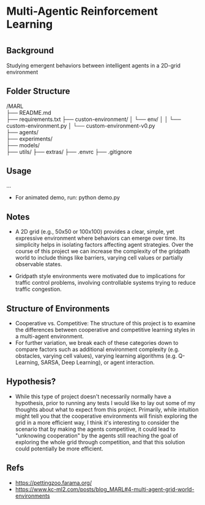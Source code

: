 # Multi-Agentic Reinforcement Learning
# 
## Background
Studying emergent behaviors between intelligent agents in a 2D-grid environment


## Folder Structure
/MARL           
├── README.md           
├── requirements.txt
├── custon-environment/
│     └──  env/
│     │     └── custom-environment.py
│     └── custom-environment-v0.py                
├── agents/                  
├── experiments/        
├── models/             
├── utils/ 
├── extras/
├── .envrc
├── .gitignore    


## Usage
...

- For animated demo, run: 
    python demo.py



## Notes
- A 2D grid (e.g., 50x50 or 100x100) provides a clear, simple, yet expressive environment where behaviors can emerge over time. Its simplicity helps in isolating factors affecting agent strategies. Over the course of this project we can increase the complexity of the gridpath world to include things like barriers, varying cell values or partially observable states.

- Gridpath style environments were motivated due to implications for traffic control problems, involving controllable systems trying to reduce traffic congestion.


## Structure of Environments
- Cooperative vs. Competitive: The structure of this project is to examine the differences between cooperative and competitive learning styles in a multi-agent environment.
- For further variation, we break each of these categories down to compare factors such as additional environment complexity (e.g. obstacles, varying cell values), varying learning algorithms (e.g. Q-Learning, SARSA, Deep Learning), or agent interaction.


## Hypothesis?
- While this type of project doesn't necessarily normally have a hypothesis, prior to running any tests I would like to lay out some of my thoughts about what to expect from this project. Primarily, while intuition might tell you that the cooperative environments will finish exploring the grid in a more efficient way, I think it's interesting to consider the scenario that by making the agents competitive, it could lead to "unknowing cooperation" by the agents still reaching the goal of exploring the whole grid through competition, and that this solution could potentially be more efficient. 


## Refs
- https://pettingzoo.farama.org/
- https://www.kc-ml2.com/posts/blog_MARL#4-multi-agent-grid-world-environments
